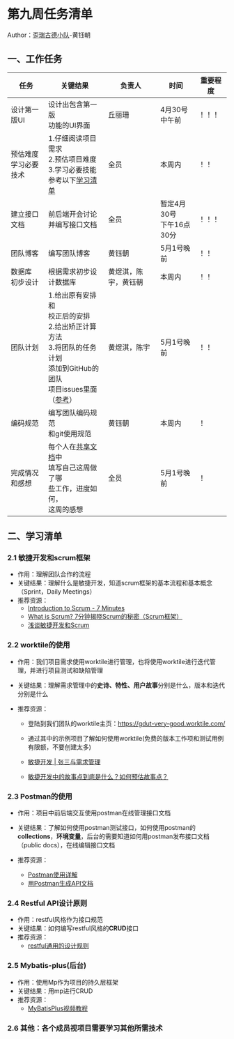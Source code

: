 # 第九周任务清单

Author：[歪瑞古德小队](https://www.cnblogs.com/misterchaos/p/12766888.html)-黄钰朝

## 一、工作任务

| 任务                     | 关键结果                                                     | 负责人               | 时间                        | 重要程度 |
| ------------------------ | ------------------------------------------------------------ | -------------------- | --------------------------- | -------- |
| 设计第一版UI             | 设计出包含第一版<br>功能的UI界面                             | 丘丽珊               | 4月30号中午前               | ！！！   |
| 预估难度<br>学习必要技术 | 1.仔细阅读项目需求<br>2.预估项目难度<br>3.学习必要技能<br>参考以下[学习清单](#二、学习清单) | 全员                 | 本周内                      | ！！     |
| 建立接口文档             | 前后端开会讨论<br>并编写接口文档                             | 全员                 | 暂定4月30号<br>下午16点30分 | ！！！   |
| 团队博客                 | 编写团队博客                                                 | 黄钰朝               | 5月1号晚前                  | ！！     |
| 数据库<br>初步设计       | 根据需求初步设计数据库                                       | 黄煜淇，陈宇，黄钰朝 | 本周内                      | ！！     |
| 团队计划                 | 1.给出原有安排和<br/>校正后的安排<br> 2.给出矫正计算方法 <br>3.将团队的任务计划<br/>添加到GitHub的团队<br>项目issues里面（[参考](https://www.cnblogs.com/bytemo/p/11802886.html#五、团队项目的时间安排表)） | 黄煜淇，陈宇         | 5月1号晚前                  | ！！     |
| 编码规范                 | 编写团队编码规范<br>和git使用规范                            | 黄钰朝               | 本周内                      | ！       |
| 完成情况和感想           | 每个人在[共享文档](https://docs.qq.com/sheet/DSGxyYVd6eXdtZkpw?tab=w2dbtg&c=D3A0A0)中<br>填写自己这周做了哪<br>些工作，进度如何，<br>这周的感想 | 全员                 | 5月1号晚前                  | ！       |



## 二、学习清单
### 2.1 敏捷开发和scrum框架

- 作用：理解团队合作的流程
- 关键结果：理解什么是敏捷开发，知道scrum框架的基本流程和基本概念（Sprint，Daily Meetings）
- 推荐资源：
  - [Introduction to Scrum - 7 Minutes](https://www.youtube.com/watch?v=9TycLR0TqFA)
  - [What is Scrum? 7分钟揭晓Scrum的秘密（Scrum框架）](https://www.youtube.com/watch?v=-wTRU-LKgEY)
  - [浅谈敏捷开发和Scrum](https://www.jianshu.com/p/b2d41141156d)

### 2.2 worktile的使用

- 作用：我们项目需求使用worktile进行管理，也将使用worktile进行迭代管理，并进行项目测试和缺陷管理

- 关键结果：理解需求管理中的**史诗、特性、用户故事**分别是什么，版本和迭代分别是什么

- 推荐资源：

  - 登陆到我们团队的worktile主页：https://gdut-very-good.worktile.com/

  - 通过其中的示例项目了解如何使用worktile(免费的版本工作项和测试用例有限额，不要创建太多)
  - [敏捷开发 | 张三与需求管理](https://zhuanlan.zhihu.com/p/134024716)
  - [敏捷开发中的故事点到底是什么？如何预估故事点？](https://blog.worktile.com/whats-is-story-point/)

### 2.3 Postman的使用

- 作用：项目中前后端交互使用postman在线管理接口文档

- 关键结果：了解如何使用postman测试接口，如何使用postman的**collections**，**环境变量**，后台的需要知道如何用postman发布接口文档（public docs），在线编辑接口文档

- 推荐资源：

   - [Postman使用详解](https://www.jianshu.com/p/549ff9f922d6)
   - [用Postman生成API文档](https://crifan.github.io/http_restful_api/website/restful_doc/use_postman.html#用postman生成api文档)

### 2.4 Restful API设计原则

- 作用：restful风格作为接口规范
- 关键结果：如何编写restful风格的**CRUD**接口
- 推荐资源：
  - [restful通用的设计规则](https://crifan.github.io/http_restful_api/website/restful_rule/rule.html)

### 2.5 Mybatis-plus(后台)

- 作用：使用Mp作为项目的持久层框架
- 关键结果：用mp进行CRUD
- 推荐资源：
  - [MyBatisPlus视频教程](https://www.bilibili.com/video/BV1Zs411g76a/)

### 2.6 其他：各个成员视项目需要学习其他所需技术

